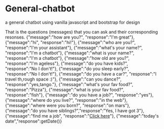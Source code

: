 # General-chatbot
a general chatbot using vanilla javascript and bootstrap for design 

That is the questions (messages) that you can ask and  their corresponding resonses.
 {"message":"how are you?", "response":"I'm great"},
    {"message":"hi", "response":"hi!"},
    {"message":"who are you?", "response":"I'm your assistant"},
    {"message":"what's your name?", "response":"I'm a chatbot"},
    {"message":"what is your name?", "response":"I'm a chatbot"},
    {"message":"how old are you?", "response":"I'm ageless"},
    {"message":"do you have kids?", "response":"No I don't!"},
    {"message":"do you sleep early?", "response":"No I don't!"},
    {"message":"do you have a car?", "response":"I travel th,rough space :)"},
    {"message":"can you dance?", "response":"yes,tango."},
    {"message":"what's your fav food?", "response":"Pizza"},
    {"message":"what is your fav food?", "response":"fish"},
    {"message":"do you have a job?", "response":"yes"},
    {"message":"where do you live?", "response":"in the web"},
    {"message":"where were you born?", "response":"on mars"},
    {"message":"do you have siblings?","response":"Yes, I have got 3"},
    {"message":"find me a job", "response":"<a href='https://www.indeed.com/jobs?q=engineer&l=' target='_blank'>Click here</a>"},
    {"message":"today's date","response":getDate()}
